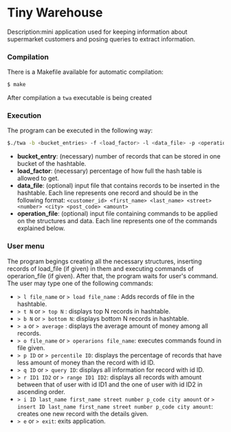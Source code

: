 # Tiny Warehouse
Description:mini application used for keeping information about supermarket customers and posing queries to extract information.

### Compilation
There is a Makefile available for automatic compilation:
```sh
$ make
```
After compilation a  `twa`  executable is being created
### Execution
The program can be executed in the following way:
```sh
$./twa -b <bucket_entries> -f <load_factor> -l <data_file> -p <operation_file>
```
* __bucket_entry__: (necessary) number of records that can be stored in one bucket of the hashtable.
* __load_factor__: (necessary) percentage of how full the hash table is allowed to get.
* __data_file__: (optional) input file that contains records to be inserted in the hashtable. Each line represents one record and should be in the following format: 
``` <customer_id> <first_name> <last_name> <street> <number> <city> <post_code> <amount> ``` 
* __operation_file__: (optional) input file containing commands to be applied on the structures and data. Each line represents one of the commands explained below.

### User menu
The program begings creating all the necessary structures, inserting records of load_file (if given) in them and executing commands of operarion_file (if given). After that, the program waits for user's command. The user may type one of the following commands:
* ``> l file_name`` or ``> load file_name`` : Adds records of file in the hashtable.
*  `> t N` or `> top N`  : displays top N records in hashtable.
*  `> b N` or `> bottom N`: displays bottom N records in hashtable.
*  `> a` or `> average` : displays the average amount of money among all records.
*  `> ο file_name` or `> operarions file_name`: executes commands found in file given.
*  `> p ID` or `> percentile ID`: displays the percentage of records that have less amount of money than the record with id ID.
*  `> q ID` or `> query ID`: displays all information for record with id ID.
*  `> r ID1 ID2` or `> range ID1 ID2`: displays all records with amount between that of user with id ID1 and the one of user with id ID2 in ascending order.
*  `> i ID last_name first_name street number p_code city amount` or `> insert ID last_name first_name street number p_code city amount`: creates one new record with the details given.
*  `> e` or `> exit`: exits application. 
